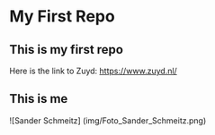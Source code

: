 # My First Repo
## This is my first repo
Here is the link to Zuyd: https://www.zuyd.nl/
## This is me
![Sander Schmeitz] (img/Foto_Sander_Schmeitz.png)
